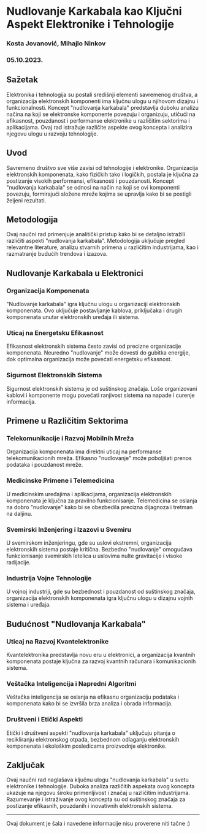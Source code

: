 # Nudlovanje Karkabala kao Ključni Aspekt Elektronike i Tehnologije

### Kosta Jovanović, Mihajlo Ninkov
### 05.10.2023.

## Sažetak

Elektronika i tehnologija su postali središnji elementi savremenog društva, a organizacija elektronskih komponenti ima ključnu ulogu u njihovom dizajnu i funkcionalnosti. Koncept "nudlovanja karkabala" predstavlja duboku analizu načina na koji se elektronske komponente povezuju i organizuju, utičući na efikasnost, pouzdanost i performanse elektronike u različitim sektorima i aplikacijama. Ovaj rad istražuje različite aspekte ovog koncepta i analizira njegovu ulogu u razvoju tehnologije.

## Uvod

Savremeno društvo sve više zavisi od tehnologije i elektronike. Organizacija elektronskih komponenata, kako fizičkih tako i logičkih, postala je ključna za postizanje visokih performansi, efikasnosti i pouzdanosti. Koncept "nudlovanja karkabala" se odnosi na način na koji se ovi komponenti povezuju, formirajući složene mreže kojima se upravlja kako bi se postigli željeni rezultati.

## Metodologija

Ovaj naučni rad primenjuje analitički pristup kako bi se detaljno istražili različiti aspekti "nudlovanja karkabala". Metodologija uključuje pregled relevantne literature, analizu stvarnih primena u različitim industrijama, kao i razmatranje budućih trendova i izazova.

## Nudlovanje Karkabala u Elektronici

### Organizacija Komponenata

"Nudlovanje karkabala" igra ključnu ulogu u organizaciji elektronskih komponenata. Ovo uključuje postavljanje kablova, priključaka i drugih komponenata unutar elektronskih uređaja ili sistema.

### Uticaj na Energetsku Efikasnost

Efikasnost elektronskih sistema često zavisi od precizne organizacije komponenata. Neuredno "nudlovanje" može dovesti do gubitka energije, dok optimalna organizacija može povećati energetsku efikasnost.

### Sigurnost Elektronskih Sistema

Sigurnost elektronskih sistema je od suštinskog značaja. Loše organizovani kablovi i komponente mogu povećati ranjivost sistema na napade i curenje informacija.

## Primene u Različitim Sektorima

### Telekomunikacije i Razvoj Mobilnih Mreža

Organizacija komponenata ima direktni uticaj na performanse telekomunikacionih mreža. Efikasno "nudlovanje" može poboljšati prenos podataka i pouzdanost mreže.

### Medicinske Primene i Telemedicina

U medicinskim uređajima i aplikacijama, organizacija elektronskih komponenata je ključna za pravilno funkcionisanje. Telemedicina se oslanja na dobro "nudlovanje" kako bi se obezbedila precizna dijagnoza i tretman na daljinu.

### Svemirski Inženjering i Izazovi u Svemiru

U svemirskom inženjeringu, gde su uslovi ekstremni, organizacija elektronskih sistema postaje kritična. Bezbedno "nudlovanje" omogućava funkcionisanje svemirskih letelica u uslovima nulte gravitacije i visoke radijacije.

### Industrija Vojne Tehnologije

U vojnoj industriji, gde su bezbednost i pouzdanost od suštinskog značaja, organizacija elektronskih komponenata igra ključnu ulogu u dizajnu vojnih sistema i uređaja.

## Budućnost "Nudlovanja Karkabala"

### Uticaj na Razvoj Kvantelektronike

Kvantelektronika predstavlja novu eru u elektronici, a organizacija kvantnih komponenata postaje ključna za razvoj kvantnih računara i komunikacionih sistema.

### Veštačka Inteligencija i Napredni Algoritmi

Veštačka inteligencija se oslanja na efikasnu organizaciju podataka i komponenata kako bi se izvršila brza analiza i obrada informacija.

### Društveni i Etički Aspekti

Etički i društveni aspekti "nudlovanja karkabala" uključuju pitanja o recikliranju elektronskog otpada, bezbednom odlaganju elektronskih komponenata i ekološkim posledicama proizvodnje elektronike.

## Zaključak

Ovaj naučni rad naglašava ključnu ulogu "nudlovanja karkabala" u svetu elektronike i tehnologije. Duboka analiza različitih aspekata ovog koncepta ukazuje na njegovu široku primenljivost i značaj u različitim industrijama. Razumevanje i istraživanje ovog koncepta su od suštinskog značaja za postizanje efikasnih, pouzdanih i inovativnih elektronskih sistema.


---

Ovaj dokument je šala i navedene informacije nisu proverene niti tačne :)

